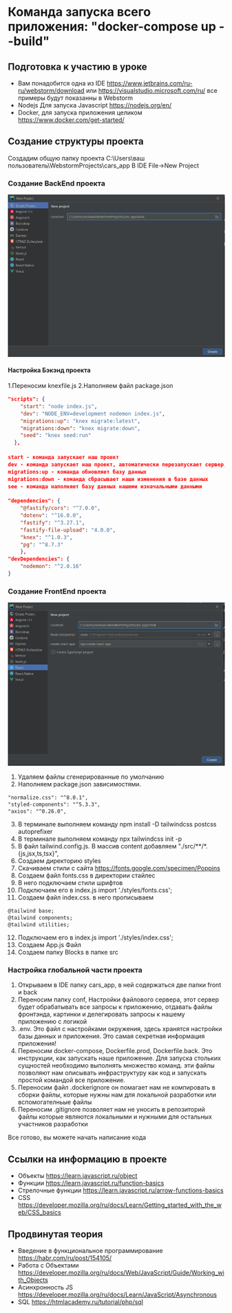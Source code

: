 # Команда запуска всего приложения: "docker-compose up --build"
## Подготовка к участию в уроке
 * Вам понадобится одна из IDE https://www.jetbrains.com/ru-ru/webstorm/download или https://visualstudio.microsoft.com/ru/ все примеры будут показанны в Webstorm
 * Nodejs Для запуска Javascript https://nodejs.org/en/
 * Docker, для запуска приложения целиком https://www.docker.com/get-started/

## Создание структуры проекта
Создадим общую папку проекта C:\Users\ваш пользователь\WebstormProjects\cars_app
В IDE File->New Project
### Создание BackEnd проекта
![img_1.png](img_1.png)
#### Настройка Бэкэнд проекта
1.Переносим knexfile.js
2.Наполняем файл package.json
```json
"scripts": {
    "start": "node index.js",
    "dev": "NODE_ENV=development nodemon index.js",
    "migrations:up": "knex migrate:latest",
    "migrations:down": "knex migrate:down",
    "seed": "knex seed:run"
  },

start - команда запускает наш проект
dev - команда запускает наш проект, автоматически перезапускает сервер, при изменении кода
migrations:up - команда обновляет базу данных
migrations:down - команда сбрасывает наши изменения в базе данных
see - команда наполняет базу данных нашими изначальными данными

"dependencies": {
    "@fastify/cors": "^7.0.0",
    "dotenv": "^16.0.0",
    "fastify": "^3.27.1",
    "fastify-file-upload": "4.0.0",
    "knex": "^1.0.3",
    "pg": "^8.7.3"
    },
"devDependencies": {
    "nodemon": "^2.0.16"
}
```
### Создание FrontEnd проекта
![img_2.png](img_2.png)
1. Удаляем файлы сгенерированные по умолчанию
2. Наполняем package.json зависимостями.
```
"normalize.css": "^8.0.1",
"styled-components": "^5.3.3",
"axios": "^0.26.0",
```
3. В терминале выполняем команду npm install -D tailwindcss postcss autoprefixer
4. В терминале выполняем команду npx tailwindcss init -p
5. В файл tailwind.config.js. В массив content добавляем "./src/**/*.{js,jsx,ts,tsx}",
6. Создаем директорию styles
7. Скачиваем стили с сайта https://fonts.google.com/specimen/Poppins
8. Создаем файл fonts.css  в директории стайлес
9. В него подключаем стили шрифтов
10. Подключаем его в index.js import './styles/fonts.css';
11. Создаем файл index.css. в него прописываем
```
@tailwind base;
@tailwind components;
@tailwind utilities;
```
12. Подключаем его в index.js import './styles/index.css';
13. Создаем App.js Файл
14. Создаем папку Blocks в папке src

### Настройка глобальной части проекта

1. Открываем в IDE папку cars_app, в ней содержаться две папки front и back
2. Переносим папку conf, Настройки файлового сервера, этот сервер будет обрабатывать все запросы к приложению, отдавать файлы фронтэнда, картинки и делегировать запросы к нашему приложению с логикой
3. .env. Это файл с настройками окружения, здесь хранятся настройки базы данных и приложения. Это самая секретная информация приложения!
4. Переносим docker-compose, Dockerfile.prod, Dockerfile.back. Это инструкции, как запускать наше приложение. Для запуска стольких сущностей необходимо выполнять множество команд. эти файлы позволяют нам описывать инфраструктуру как код и запускать простой командой все приложение.
5. Переносим файл .dockerignore он помагает нам не компировать в сборки файлы, которые нужны нам для локальной разработки или вспомогателньые файлы
6. Переносим .gitignore позволяет нам не уносить в репозиторий файлы которые являются локальными и нужными для остальных участников разработки

Все готово, вы можете начать написание кода

## Ссылки на информацию в проекте
* Объекты https://learn.javascript.ru/object
* Функции https://learn.javascript.ru/function-basics
* Стрелочные функции https://learn.javascript.ru/arrow-functions-basics
* CSS https://developer.mozilla.org/ru/docs/Learn/Getting_started_with_the_web/CSS_basics
## Продвинутая теория
* Введение в функциональное программирование https://habr.com/ru/post/154105/
* Работа с Объектами https://developer.mozilla.org/ru/docs/Web/JavaScript/Guide/Working_with_Objects
* Асинхронность JS https://developer.mozilla.org/ru/docs/Learn/JavaScript/Asynchronous
* SQL https://htmlacademy.ru/tutorial/php/sql